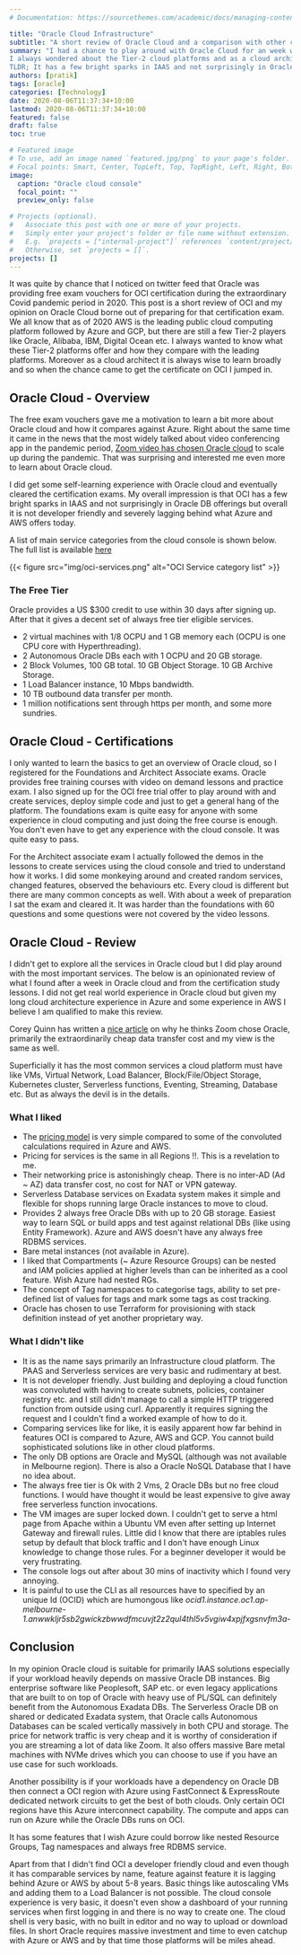 ```yaml
---
# Documentation: https://sourcethemes.com/academic/docs/managing-content/

title: "Oracle Cloud Infrastructure"
subtitle: "A short review of Oracle Cloud and a comparison with other cloud platforms."
summary: "I had a chance to play around with Oracle Cloud for an week while learning to obtain the Architect Associate certification.
I always wondered about the Tier-2 cloud platforms and as a cloud architect was naturally curious to know how they compare with Azure and AWS.
TLDR; It has a few bright sparks in IAAS and not surprisingly in Oracle DB offerings but overall not developer friendly and severely lagging behind what Azure and AWS offers today."
authors: [pratik]
tags: [oracle]
categories: [Technology]
date: 2020-08-06T11:37:34+10:00
lastmod: 2020-08-06T11:37:34+10:00
featured: false
draft: false
toc: true

# Featured image
# To use, add an image named `featured.jpg/png` to your page's folder.
# Focal points: Smart, Center, TopLeft, Top, TopRight, Left, Right, BottomLeft, Bottom, BottomRight.
image:
  caption: "Oracle cloud console"
  focal_point: ""
  preview_only: false

# Projects (optional).
#   Associate this post with one or more of your projects.
#   Simply enter your project's folder or file name without extension.
#   E.g. `projects = ["internal-project"]` references `content/project/deep-learning/index.md`.
#   Otherwise, set `projects = []`.
projects: []
---
```


It was quite by chance that I noticed on twitter feed that Oracle was providing free exam vouchers for OCI certification during the extraordinary Covid pandemic period in 2020.
This post is a short review of OCI and my opinion on Oracle Cloud borne out of preparing for that certification exam. 
We all know that as of 2020 AWS is the leading public cloud computing platform followed by Azure and GCP, but there are still a few Tier-2 players like Oracle, Alibaba, IBM, Digital Ocean etc. 
I always wanted to know what these Tier-2 platforms offer and how they compare with the leading platforms. 
Moreover as a cloud architect it is always wise to learn broadly and so when the chance came to get the certificate on OCI I jumped in. 

<!-- {{% toc %}} -->

## Oracle Cloud - Overview
The free exam vouchers gave me a motivation to learn a bit more about Oracle cloud and how it compares against Azure. 
Right about the same time it came in the news that the most widely talked about video conferencing app in the pandemic period, [Zoom video has chosen Oracle cloud](https://techcrunch.com/2020/04/28/in-surprise-choice-zoom-hitches-wagon-to-oracle-for-growing-infrastructure-needs/) to scale up during the pandemic. 
That was surprising and interested me even more to learn about Oracle cloud.

I did get some self-learning experience with Oracle cloud and eventually cleared the certification exams. 
My overall impression is that OCI has a few bright sparks in IAAS and not surprisingly in Oracle DB offerings but overall it is not developer friendly and severely lagging behind what Azure and AWS offers today.

A list of main service categories from the cloud console is shown below. 
The full list is available [here](https://docs.cloud.oracle.com/en-us/iaas/Content/services.htm)

{{< figure src="img/oci-services.png" alt="OCI Service category list" >}}

### The Free Tier
Oracle provides a US $300 credit to use within 30 days after signing up. After that it gives a decent set of always free tier eligible services.
- 2 virtual machines with 1/8 OCPU and 1 GB memory each (OCPU is one CPU core with Hyperthreading).
- 2 Autonomous Oracle DBs each with 1 OCPU and 20 GB storage.
- 2 Block Volumes, 100 GB total. 10 GB Object Storage. 10 GB Archive Storage.
- 1 Load Balancer instance, 10 Mbps bandwidth.
- 10 TB outbound data transfer per month.
- 1 million notifications sent through https per month, and some more sundries.

## Oracle Cloud - Certifications
<div data-iframe-width="150" data-iframe-height="270" data-share-badge-id="3d8ead6a-02b9-449c-b899-dc76bf6604cf" data-share-badge-host="https://www.youracclaim.com"></div><script type="text/javascript" async src="//cdn.youracclaim.com/assets/utilities/embed.js"></script>
<div data-iframe-width="150" data-iframe-height="270" data-share-badge-id="fa041d94-fd7d-42a1-96f8-a26559a4c994" data-share-badge-host="https://www.youracclaim.com"></div><script type="text/javascript" async src="//cdn.youracclaim.com/assets/utilities/embed.js"></script>

I only wanted to learn the basics to get an overview of Oracle cloud, so I registered for the Foundations and Architect Associate exams. 
Oracle provides free training courses with video on demand lessons and practice exam. 
I also signed up for the OCI free trial offer to play around with and create services, deploy simple code and just to get a general hang of the platform. 
The foundations exam is quite easy for anyone with some experience in cloud computing and just doing the free course is enough. 
You don't even have to get any experience with the cloud console. It was quite easy to pass.

For the Architect associate exam I actually followed the demos in the lessons to create services using the cloud console and tried to understand how it works. 
I did some monkeying around and created random services, changed features, observed the behaviours etc. 
Every cloud is different but there are many common concepts as well. With about a week of preparation I sat the exam and cleared it. 
It was harder than the foundations with 60 questions and some questions were not covered by the video lessons.

## Oracle Cloud - Review
I didn't get to explore all the services in Oracle cloud but I did play around with the most important services. 
The below is an opinionated review of what I found after a week in Oracle cloud and from the certification study lessons. 
I did not get real world experience in Oracle cloud but given my long cloud architecture experience in Azure and some experience in AWS I believe I am qualified to make this review.

Corey Quinn has written a [nice article](https://www.lastweekinaws.com/blog/why-zoom-chose-oracle-cloud-over-aws-and-maybe-you-should-too/) on why he thinks Zoom chose Oracle, primarily the extraordinarily cheap data transfer cost and my view is the same as well.

Superficially it has the most common services a cloud platform must have like VMs, Virtual Network, Load Balancer, Block/File/Object Storage, Kubernetes cluster, Serverless functions, Eventing, Streaming, Database etc. 
But as always the devil is in the details.

### What I liked
- The [pricing model](https://www.oracle.com/cloud/price-list.html#data-integration-platform) is very simple compared to some of the convoluted calculations required in Azure and AWS.
- Pricing for services is the same in all Regions !!. This is a revelation to me.
- Their networking price is astonishingly cheap. There is no inter-AD (Ad ~ AZ) data transfer cost, no cost for NAT or VPN gateway.
- Serverless Database services on Exadata system makes it simple and flexible for shops running large Oracle instances to move to cloud.
- Provides 2 always free Oracle DBs with up to 20 GB storage. Easiest way to learn SQL or build apps and test against relational DBs (like using Entity Framework). Azure and AWS doesn't have any always free RDBMS services.
- Bare metal instances (not available in Azure).
- I liked that Compartments (~ Azure Resource Groups) can be nested and IAM policies applied at higher levels than can be inherited as a cool feature. Wish Azure had nested RGs.
- The concept of Tag namespaces to categorise tags, ability to set pre-defined list of values for tags and mark some tags as cost tracking.
- Oracle has chosen to use Terraform for provisioning with stack definition instead of yet another proprietary way.

### What I didn't like
- It is as the name says primarily an Infrastructure cloud platform. The PAAS and Serverless services are very basic and rudimentary at best.
- It is not developer friendly. Just building and deploying a cloud function was convoluted with having to create subnets, policies, container registry etc. and I still didn't manage to call a simple HTTP triggered function from outside using curl. Apparently it requires signing the request and I couldn't find a worked example of how to do it.
- Comparing services like for like, it is easily apparent how far behind in features OCI is compared to Azure, AWS and GCP. You cannot build sophisticated solutions like in other cloud platforms.
- The only DB options are Oracle and MySQL (although was not available in Melbourne region). There is also a Oracle NoSQL Database that I have no idea about.
- The always free tier is Ok with 2 Vms, 2 Oracle DBs but no free cloud functions. I would have thought it would be least expensive to give away free serverless function invocations.
- The VM images are super locked down. I couldn't get to serve a html page from Apache within a Ubuntu VM even after setting up Internet Gateway and firewall rules. Little did I know that there are iptables rules setup by default that block traffic and I don't have enough Linux knowledge to change those rules. For a beginner developer it would be very frustrating.
- The console logs out after about 30 mins of inactivity which I found very annoying.
- It is painful to use the CLI as all resources have to specified by an unique Id (OCID) which are humongous like *ocid1.instance.oc1.ap-melbourne-1.anwwkljr5sb2gwickzbwwdfmcuvjt2z2qul4thl5v5vgiw4xpjfxgsnvfm3a-*

## Conclusion
In my opinion Oracle cloud is suitable for primarily IAAS solutions especially if your workload heavily depends on massive Oracle DB instances. 
Big enterprise software like Peoplesoft, SAP etc. or even legacy applications that are built to on top of Oracle with heavy use of PL/SQL can definitely benefit from the Autonomous Exadata DBs. 
The Serverless Oracle DB on shared or dedicated Exadata system, that Oracle calls Autonomous Databases can be scaled vertically massively in both CPU and storage. 
The price for network traffic is very cheap and it is worthy of consideration if you are streaming a lot of data like Zoom. 
It also offers massive Bare metal machines with NVMe drives which you can choose to use if you have an use case for such workloads.

Another possibility is if your workloads have a dependency on Oracle DB then connect a OCI region with Azure using FastConnect & ExpressRoute dedicated network circuits to get the best of both clouds. 
Only certain OCI regions have this Azure interconnect capability. 
The compute and apps can run on Azure while the Oracle DBs runs on OCI.

It has some features that I wish Azure could borrow like nested Resource Groups, Tag namespaces and always free RDBMS service.

Apart from that I didn't find OCI a developer friendly cloud and even though it has comparable services by name, feature against feature it is lagging behind Azure or AWS by about 5-8 years. 
Basic things like autoscaling VMs and adding them to a Load Balancer is not possible. 
The cloud console experience is very basic, it doesn't even show a dashboard of your running services when first logging in and there is no way to create one. 
The cloud shell is very basic, with no built in editor and no way to upload or download files. 
In short Oracle requires massive investment and time to even catchup with Azure or AWS and by that time those platforms will be miles ahead.